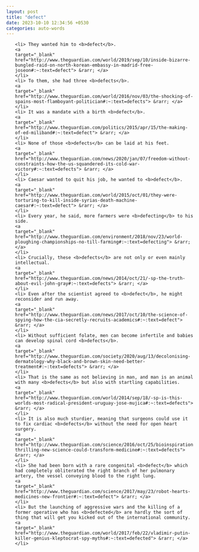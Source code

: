 ```yaml
---
layout: post
title: "defect"
date: 2023-10-10 12:34:56 +0530
categories: auto-words
---
```

<ol>

    <li> They wanted him to <b>defect</b>.
    <a 
    target="_blank" 
    href="http://www.theguardian.com/world/2019/sep/10/inside-bizarre-bungled-raid-on-north-korean-embassy-in-madrid-free-joseon#:~:text=defect"> &rarr; </a>
    </li>
    <li> To them, she had three <b>defects</b>.
    <a 
    target="_blank" 
    href="http://www.theguardian.com/world/2016/nov/03/the-shocking-of-spains-most-flamboyant-politician#:~:text=defects"> &rarr; </a>
    </li>
    <li> It was a mandate with a birth <b>defect</b>.
    <a 
    target="_blank" 
    href="http://www.theguardian.com/politics/2015/apr/15/the-making-of-ed-miliband#:~:text=defect"> &rarr; </a>
    </li>
    <li> None of those <b>defects</b> can be laid at his feet.
    <a 
    target="_blank" 
    href="http://www.theguardian.com/news/2020/jan/07/freedom-without-constraints-how-the-us-squandered-its-cold-war-victory#:~:text=defects"> &rarr; </a>
    </li>
    <li> Caesar wanted to quit his job, he wanted to <b>defect</b>.
    <a 
    target="_blank" 
    href="http://www.theguardian.com/world/2015/oct/01/they-were-torturing-to-kill-inside-syrias-death-machine-caesar#:~:text=defect"> &rarr; </a>
    </li>
    <li> Every year, he said, more farmers were <b>defecting</b> to his side.
    <a 
    target="_blank" 
    href="http://www.theguardian.com/environment/2018/nov/23/world-ploughing-championships-no-till-farming#:~:text=defecting"> &rarr; </a>
    </li>
    <li> Crucially, these <b>defects</b> are not only or even mainly intellectual.
    <a 
    target="_blank" 
    href="http://www.theguardian.com/news/2014/oct/21/-sp-the-truth-about-evil-john-gray#:~:text=defects"> &rarr; </a>
    </li>
    <li> Even after the scientist agreed to <b>defect</b>, he might reconsider and run away.
    <a 
    target="_blank" 
    href="http://www.theguardian.com/news/2017/oct/10/the-science-of-spying-how-the-cia-secretly-recruits-academics#:~:text=defect"> &rarr; </a>
    </li>
    <li> Without sufficient folate, men can become infertile and babies can develop spinal cord <b>defects</b>.
    <a 
    target="_blank" 
    href="http://www.theguardian.com/society/2020/aug/13/decolonising-dermatology-why-black-and-brown-skin-need-better-treatment#:~:text=defects"> &rarr; </a>
    </li>
    <li> That is the same as not believing in man, and man is an animal with many <b>defects</b> but also with startling capabilities.
    <a 
    target="_blank" 
    href="http://www.theguardian.com/world/2014/sep/18/-sp-is-this-worlds-most-radical-president-uruguay-jose-mujica#:~:text=defects"> &rarr; </a>
    </li>
    <li> It is also much sturdier, meaning that surgeons could use it to fix cardiac <b>defects</b> without the need for open heart surgery.
    <a 
    target="_blank" 
    href="http://www.theguardian.com/science/2016/oct/25/bioinspiration-thrilling-new-science-could-transform-medicine#:~:text=defects"> &rarr; </a>
    </li>
    <li> She had been born with a rare congenital <b>defect</b> which had completely obliterated the right branch of her pulmonary artery, the vessel conveying blood to the right lung.
    <a 
    target="_blank" 
    href="http://www.theguardian.com/science/2017/may/23/robot-hearts-medicines-new-frontier#:~:text=defect"> &rarr; </a>
    </li>
    <li> But the launching of aggressive wars and the killing of a former operative who has <b>defected</b> are hardly the sort of thing that will get you kicked out of the international community.
    <a 
    target="_blank" 
    href="http://www.theguardian.com/world/2017/feb/22/vladimir-putin-killer-genius-kleptocrat-spy-myths#:~:text=defected"> &rarr; </a>
    </li>